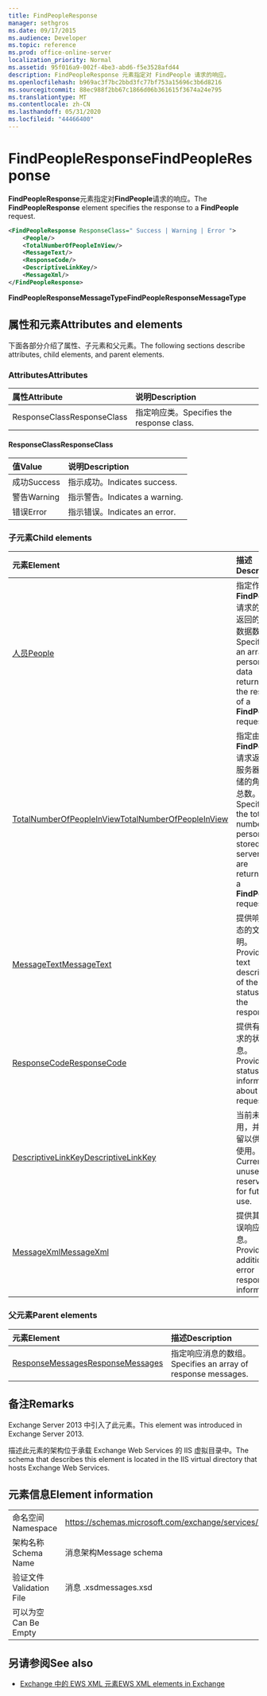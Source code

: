 ```yaml
---
title: FindPeopleResponse
manager: sethgros
ms.date: 09/17/2015
ms.audience: Developer
ms.topic: reference
ms.prod: office-online-server
localization_priority: Normal
ms.assetid: 95f016a9-002f-4be3-abd6-f5e3528afd44
description: FindPeopleResponse 元素指定对 FindPeople 请求的响应。
ms.openlocfilehash: b969ac3f7bc2bbd3fc77bf753a15696c3b6d8216
ms.sourcegitcommit: 88ec988f2bb67c1866d06b361615f3674a24e795
ms.translationtype: MT
ms.contentlocale: zh-CN
ms.lasthandoff: 05/31/2020
ms.locfileid: "44466400"
---
```

# <a name="findpeopleresponse"></a><span data-ttu-id="e35d2-103">FindPeopleResponse</span><span class="sxs-lookup"><span data-stu-id="e35d2-103">FindPeopleResponse</span></span>

<span data-ttu-id="e35d2-104">**FindPeopleResponse**元素指定对**FindPeople**请求的响应。</span><span class="sxs-lookup"><span data-stu-id="e35d2-104">The **FindPeopleResponse** element specifies the response to a **FindPeople** request.</span></span> 
  
```XML
<FindPeopleResponse ResponseClass=" Success | Warning | Error ">
    <People/>
    <TotalNumberOfPeopleInView/>
    <MessageText/>
    <ResponseCode/>
    <DescriptiveLinkKey/>
    <MessageXml/>
</FindPeopleResponse>
```

 <span data-ttu-id="e35d2-105">**FindPeopleResponseMessageType**</span><span class="sxs-lookup"><span data-stu-id="e35d2-105">**FindPeopleResponseMessageType**</span></span>
## <a name="attributes-and-elements"></a><span data-ttu-id="e35d2-106">属性和元素</span><span class="sxs-lookup"><span data-stu-id="e35d2-106">Attributes and elements</span></span>

<span data-ttu-id="e35d2-107">下面各部分介绍了属性、子元素和父元素。</span><span class="sxs-lookup"><span data-stu-id="e35d2-107">The following sections describe attributes, child elements, and parent elements.</span></span>
  
### <a name="attributes"></a><span data-ttu-id="e35d2-108">Attributes</span><span class="sxs-lookup"><span data-stu-id="e35d2-108">Attributes</span></span>

|<span data-ttu-id="e35d2-109">**属性**</span><span class="sxs-lookup"><span data-stu-id="e35d2-109">**Attribute**</span></span>|<span data-ttu-id="e35d2-110">**说明**</span><span class="sxs-lookup"><span data-stu-id="e35d2-110">**Description**</span></span>|
|:-----|:-----|
|<span data-ttu-id="e35d2-111">ResponseClass</span><span class="sxs-lookup"><span data-stu-id="e35d2-111">ResponseClass</span></span>  <br/> |<span data-ttu-id="e35d2-112">指定响应类。</span><span class="sxs-lookup"><span data-stu-id="e35d2-112">Specifies the response class.</span></span>  <br/> |
   
#### <a name="responseclass"></a><span data-ttu-id="e35d2-113">ResponseClass</span><span class="sxs-lookup"><span data-stu-id="e35d2-113">ResponseClass</span></span>

|<span data-ttu-id="e35d2-114">**值**</span><span class="sxs-lookup"><span data-stu-id="e35d2-114">**Value**</span></span>|<span data-ttu-id="e35d2-115">**说明**</span><span class="sxs-lookup"><span data-stu-id="e35d2-115">**Description**</span></span>|
|:-----|:-----|
|<span data-ttu-id="e35d2-116">成功</span><span class="sxs-lookup"><span data-stu-id="e35d2-116">Success</span></span>  <br/> |<span data-ttu-id="e35d2-117">指示成功。</span><span class="sxs-lookup"><span data-stu-id="e35d2-117">Indicates success.</span></span>  <br/> |
|<span data-ttu-id="e35d2-118">警告</span><span class="sxs-lookup"><span data-stu-id="e35d2-118">Warning</span></span>  <br/> |<span data-ttu-id="e35d2-119">指示警告。</span><span class="sxs-lookup"><span data-stu-id="e35d2-119">Indicates a warning.</span></span>  <br/> |
|<span data-ttu-id="e35d2-120">错误</span><span class="sxs-lookup"><span data-stu-id="e35d2-120">Error</span></span>  <br/> |<span data-ttu-id="e35d2-121">指示错误。</span><span class="sxs-lookup"><span data-stu-id="e35d2-121">Indicates an error.</span></span>  <br/> |
   
### <a name="child-elements"></a><span data-ttu-id="e35d2-122">子元素</span><span class="sxs-lookup"><span data-stu-id="e35d2-122">Child elements</span></span>

|<span data-ttu-id="e35d2-123">**元素**</span><span class="sxs-lookup"><span data-stu-id="e35d2-123">**Element**</span></span>|<span data-ttu-id="e35d2-124">**描述**</span><span class="sxs-lookup"><span data-stu-id="e35d2-124">**Description**</span></span>|
|:-----|:-----|
|[<span data-ttu-id="e35d2-125">人员</span><span class="sxs-lookup"><span data-stu-id="e35d2-125">People</span></span>](people.md) <br/> |<span data-ttu-id="e35d2-126">指定作为**FindPeople**请求的结果返回的角色数据数组。</span><span class="sxs-lookup"><span data-stu-id="e35d2-126">Specifies an array of persona data returned as the result of a **FindPeople** request.</span></span>  <br/> |
|[<span data-ttu-id="e35d2-127">TotalNumberOfPeopleInView</span><span class="sxs-lookup"><span data-stu-id="e35d2-127">TotalNumberOfPeopleInView</span></span>](totalnumberofpeopleinview.md) <br/> |<span data-ttu-id="e35d2-128">指定由**FindPeople**请求返回的服务器上存储的角色的总数。</span><span class="sxs-lookup"><span data-stu-id="e35d2-128">Specifies the total number of personas stored on a server that are returned by a **FindPeople** request.</span></span>  <br/> |
|[<span data-ttu-id="e35d2-129">MessageText</span><span class="sxs-lookup"><span data-stu-id="e35d2-129">MessageText</span></span>](messagetext.md) <br/> |<span data-ttu-id="e35d2-130">提供响应状态的文本说明。</span><span class="sxs-lookup"><span data-stu-id="e35d2-130">Provides a text description of the status of the response.</span></span>  <br/> |
|[<span data-ttu-id="e35d2-131">ResponseCode</span><span class="sxs-lookup"><span data-stu-id="e35d2-131">ResponseCode</span></span>](responsecode.md) <br/> |<span data-ttu-id="e35d2-132">提供有关请求的状态信息。</span><span class="sxs-lookup"><span data-stu-id="e35d2-132">Provides status information about the request.</span></span>  <br/> |
|[<span data-ttu-id="e35d2-133">DescriptiveLinkKey</span><span class="sxs-lookup"><span data-stu-id="e35d2-133">DescriptiveLinkKey</span></span>](descriptivelinkkey.md) <br/> |<span data-ttu-id="e35d2-134">当前未使用，并已保留以供将来使用。</span><span class="sxs-lookup"><span data-stu-id="e35d2-134">Currently unused and reserved for future use.</span></span>  <br/> |
|[<span data-ttu-id="e35d2-135">MessageXml</span><span class="sxs-lookup"><span data-stu-id="e35d2-135">MessageXml</span></span>](messagexml.md) <br/> |<span data-ttu-id="e35d2-136">提供其他错误响应信息。</span><span class="sxs-lookup"><span data-stu-id="e35d2-136">Provides additional error response information.</span></span>  <br/> |
   
### <a name="parent-elements"></a><span data-ttu-id="e35d2-137">父元素</span><span class="sxs-lookup"><span data-stu-id="e35d2-137">Parent elements</span></span>

|<span data-ttu-id="e35d2-138">**元素**</span><span class="sxs-lookup"><span data-stu-id="e35d2-138">**Element**</span></span>|<span data-ttu-id="e35d2-139">**描述**</span><span class="sxs-lookup"><span data-stu-id="e35d2-139">**Description**</span></span>|
|:-----|:-----|
|[<span data-ttu-id="e35d2-140">ResponseMessages</span><span class="sxs-lookup"><span data-stu-id="e35d2-140">ResponseMessages</span></span>](responsemessages.md) <br/> |<span data-ttu-id="e35d2-141">指定响应消息的数组。</span><span class="sxs-lookup"><span data-stu-id="e35d2-141">Specifies an array of response messages.</span></span>  <br/> |
   
## <a name="remarks"></a><span data-ttu-id="e35d2-142">备注</span><span class="sxs-lookup"><span data-stu-id="e35d2-142">Remarks</span></span>

<span data-ttu-id="e35d2-143">Exchange Server 2013 中引入了此元素。</span><span class="sxs-lookup"><span data-stu-id="e35d2-143">This element was introduced in Exchange Server 2013.</span></span>
  
<span data-ttu-id="e35d2-144">描述此元素的架构位于承载 Exchange Web Services 的 IIS 虚拟目录中。</span><span class="sxs-lookup"><span data-stu-id="e35d2-144">The schema that describes this element is located in the IIS virtual directory that hosts Exchange Web Services.</span></span>
  
## <a name="element-information"></a><span data-ttu-id="e35d2-145">元素信息</span><span class="sxs-lookup"><span data-stu-id="e35d2-145">Element information</span></span>

|||
|:-----|:-----|
|<span data-ttu-id="e35d2-146">命名空间</span><span class="sxs-lookup"><span data-stu-id="e35d2-146">Namespace</span></span>  <br/> |https://schemas.microsoft.com/exchange/services/2006/messages  <br/> |
|<span data-ttu-id="e35d2-147">架构名称</span><span class="sxs-lookup"><span data-stu-id="e35d2-147">Schema Name</span></span>  <br/> |<span data-ttu-id="e35d2-148">消息架构</span><span class="sxs-lookup"><span data-stu-id="e35d2-148">Message schema</span></span>  <br/> |
|<span data-ttu-id="e35d2-149">验证文件</span><span class="sxs-lookup"><span data-stu-id="e35d2-149">Validation File</span></span>  <br/> |<span data-ttu-id="e35d2-150">消息 .xsd</span><span class="sxs-lookup"><span data-stu-id="e35d2-150">messages.xsd</span></span>  <br/> |
|<span data-ttu-id="e35d2-151">可以为空</span><span class="sxs-lookup"><span data-stu-id="e35d2-151">Can Be Empty</span></span>  <br/> ||
   
## <a name="see-also"></a><span data-ttu-id="e35d2-152">另请参阅</span><span class="sxs-lookup"><span data-stu-id="e35d2-152">See also</span></span>



- [<span data-ttu-id="e35d2-153">Exchange 中的 EWS XML 元素</span><span class="sxs-lookup"><span data-stu-id="e35d2-153">EWS XML elements in Exchange</span></span>](ews-xml-elements-in-exchange.md)

